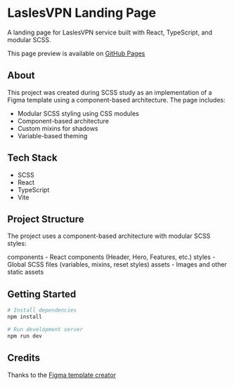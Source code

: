 # LaslesVPN Landing Page

A landing page for LaslesVPN service built with React, TypeScript,
and modular SCSS.

This page preview is available on [GitHub Pages](https://roman-lakhnov.github.io/landing-vpn-scss/)

## About

This project was created during SCSS study as an implementation of a Figma
template using a component-based architecture. The page includes:

- Modular SCSS styling using CSS modules
- Component-based architecture
- Custom mixins for shadows
- Variable-based theming

## Tech Stack

- SCSS
- React
- TypeScript
- Vite

## Project Structure

The project uses a component-based architecture with modular SCSS styles:

components - React components (Header, Hero, Features, etc.)
styles - Global SCSS files (variables, mixins, reset styles)
assets - Images and other static assets

## Getting Started

```bash
# Install dependencies
npm install

# Run development server
npm run dev
```

## Credits

Thanks to the [Figma template creator](https://www.figma.com/community/file/858999227165747995)
